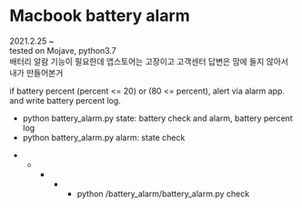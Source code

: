 # Macbook battery alarm
2021.2.25 ~  
tested on Mojave, python3.7  
배터리 알람 기능이 필요한데 앱스토어는 고장이고 고객센터 답변은 맘에 들지 않아서 내가 만들어본거

if battery percent (percent <= 20) or (80 <= percent), alert via alarm app.
and write battery percent log.

- python battery_alarm.py state: battery check and alarm, battery percent log
- python battery_alarm.py alarm: state check

* * * * * python /battery_alarm/battery_alarm.py check
